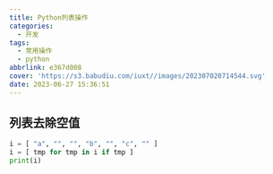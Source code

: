 ```yaml
---
title: Python列表操作
categories:
  - 开发
tags:
  - 常用操作
  - python
abbrlink: e367d008
cover: 'https://s3.babudiu.com/iuxt//images/202307020714544.svg'
date: 2023-06-27 15:36:51
---
```




## 列表去除空值

```python
i = [ "a", "", "", "b", "", "c", "" ]
i = [ tmp for tmp in i if tmp ]
print(i)
```
